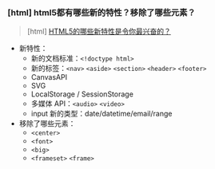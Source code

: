### [html] html5都有哪些新的特性？移除了哪些元素？

> [html] [HTML5的哪些新特性是令你最兴奋的？](https://github.com/haizlin/fe-interview/issues/1329)

- 新特性：
  - 新的文档标准：`<!doctype html>`
  - 新的标签：`<nav>` `<aside>` `<section>` `<header>` `<footer>`
  - CanvasAPI
  - SVG
  - LocalStorage / SessionStorage
  - 多媒体 API：`<audio>` `<video>`
  - input 新的类型：date/datetime/email/range
- 移除了哪些元素：
  - `<center>`
  - `<font>`
  - `<big>`
  - `<frameset>` `<frame>`
